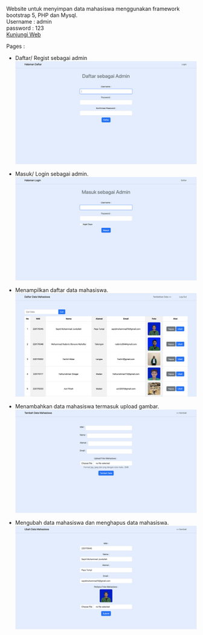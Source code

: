 Website untuk menyimpan data mahasiswa menggunakan framework bootstrap 5, PHP dan Mysql.<br>
Username : admin<br>
password : 123<br>
<a href="http://muhammadjundullah.great-site.net/index.php">Kunjungi Web</a>

Pages :

- Daftar/ Regist sebagai admin
  <img src="view/Register.png">

- Masuk/ Login sebagai admin.
  <img src="view/Login.png">

- Menampilkan daftar data mahasiswa.
  <img src="view/Daftar.png">

- Menambahkan data mahasiswa termasuk upload gambar.
  <img src="view/Tambah.png">

- Mengubah data mahasiswa dan menghapus data mahasiswa.
  <img src="view/Ubah.png">
